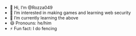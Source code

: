 - 👋 Hi, I’m @Rozza049
- 👀 I’m interested in making games and learning web security
- 🌱 I’m currently learning the above
- 😄 Pronouns: he/him
- ⚡ Fun fact: I do fencing
